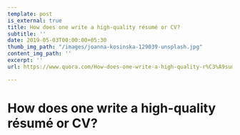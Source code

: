 ```yaml
---
template: post
is_external: true
title: How does one write a high-quality résumé or CV?
subtitle: ''
date: 2019-05-03T00:00:00+05:30
thumb_img_path: "/images/joanna-kosinska-129039-unsplash.jpg"
content_img_path: ''
excerpt: ''
url: https://www.quora.com/How-does-one-write-a-high-quality-r%C3%A9sum%C3%A9-or-CV/answers/20024508

---
```

# How does one write a high-quality résumé or CV?